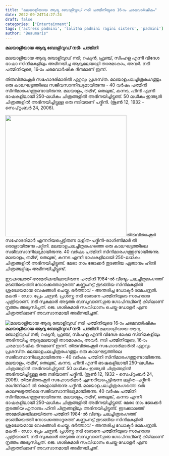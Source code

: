 ```yaml
---
title: "മലയാളിയായ ആദ്യ ബോളിവുഡ് നടി പത്മിനിയുടെ 16-ാം ചരമവാർഷികം"
date: 2022-09-24T14:27:24
draft: false
categories: ["Entertainment"]
tags: ['actress padmini', 'lalitha padmini ragini sisters', 'padmini']
author: "Beaumaris"
---
```


<strong>മലയാളിയായ ആദ്യ ബോളിവുഡ് നടി- പത്മിനി</strong>

മലയാളിയായ ആദ്യ ബോളിവുഡ് നടി; റഷ്യൻ, ഫ്രഞ്ച്, സിംഹള എന്നീ വിദേശ ഭാഷാ സിനിമകളിലും അഭിനയിച്ച ആദ്യമലയാളി താരമാകാം, അവർ. നടി പത്മിനിയുടെ, 16-ാം ചരമവാർഷിക ദിനമാണ് ഇന്ന്.

തിരുവിതാംകൂർ സഹോദരിമാരിൽ ഏറ്റവും പ്രശസ്‌ത. മലയാളചലച്ചിത്രരംഗത്തും ഒരു കാലഘട്ടത്തിലെ സജീവസാന്നിദ്ധ്യമായിരുന്നു - 40 വർഷം പത്മിനി സിനിമാരംഗത്തുണ്ടായിരുന്നു. മലയാളം, തമിഴ്, തെലുങ്ക്, കന്നട, ഹിന്ദി എന്നീ ഭാഷകളിലായി 250-ലധികം ചിത്രങ്ങളിൽ അഭിനയിച്ചിട്ടുണ്ട്. 50 ലധികം ഇന്ത്യൻ ചിത്രങ്ങളിൽ അഭിനയിച്ചിട്ടുള്ള ഒരു നടിയാണ് പദ്മിനി. (ജൂൺ 12, 1932 - സെപ്റ്റംബർ 24, 2006).

<img class="size-full wp-image-351964 aligncenter" src="https://cdn.boolokam.com/articles/2022/09/ccqq.jpg" alt="" width="384" height="384" />തിരുവിതാംകൂർ സഹോദരിമാർ എന്നറിയപ്പെട്ടിരുന്ന ലളിത-പദ്മിനി-രാഗിണിമാർ ൽ ഒരാളാ‍യിരുന്നു പദ്മിനി. മലയാളചലച്ചിത്രരംഗത്തെ ഒരു കാലഘട്ടത്തിലെ സജീവസാന്നിദ്ധ്യമായിരുന്നു. 40 വർഷം പത്മിനി സിനിമാരംഗത്തുണ്ടായിരുന്നു. മലയാളം, തമിഴ്, തെലുങ്ക്, കന്നട എന്നീ ഭാഷകളിലായി 250-ലധികം ചിത്രങ്ങളിൽ അഭിനയിച്ചിട്ടുണ്ട്. മേരാ നാം ജോക്കർ തുടങ്ങിയ ഏതാനും ഹിന്ദി ചിത്രങ്ങളിലും അഭിനയിച്ചിട്ടുണ്ട്.

ഇടക്കാലത്ത് അമേരിക്കയിലായിരുന്ന പത്മിനി 1984-ൽ വീണ്ടും ചലച്ചിത്രരംഗത്ത് മടങ്ങിയെത്തി നോക്കെത്താദൂരത്ത് കണ്ണുംനട്ട് തുടങ്ങിയ സിനിമകളിൽ ശ്രദ്ധേയമായ വേഷങ്ങൾ ചെയ്തു. ഭർത്താവ് - അന്തരിച്ച ഡോക്ടർ രാമചന്ദ്രൻ. മകൻ - ഡോ. പ്രേം ചന്ദ്രൻ. പ്രശസ്ത നടി ശോഭന പത്മിനിയുടെ സഹോദര പുത്രിയാണ്. നടി സുകുമാരി അടുത്ത ബന്ധുവാണ്.ഗുരു ഗോപിനഥിന്റെ കീഴിലാണ്‌ നൃത്തം അഭ്യസിച്ചത്. ജെ. ശശികുമാർ സംവിധാനം ചെയ്ത ഡോളർ എന്ന ചിത്രത്തിലാണ് അവസാനമായി അഭിനയിച്ചത്.


![മലയാളിയായ ആദ്യ ബോളിവുഡ് നടി പത്മിനിയുടെ 16-ാം ചരമവാർഷികം](https://cdn.boolokam.com/articles/2022/09/ccqq.jpg)**മലയാളിയായ ആദ്യ ബോളിവുഡ് നടി- പത്മിനി** മലയാളിയായ ആദ്യ ബോളിവുഡ് നടി; റഷ്യൻ, ഫ്രഞ്ച്, സിംഹള എന്നീ വിദേശ ഭാഷാ സിനിമകളിലും അഭിനയിച്ച ആദ്യമലയാളി താരമാകാം, അവർ. നടി പത്മിനിയുടെ, 16-ാം ചരമവാർഷിക ദിനമാണ് ഇന്ന്. തിരുവിതാംകൂർ സഹോദരിമാരിൽ ഏറ്റവും പ്രശസ്‌ത. മലയാളചലച്ചിത്രരംഗത്തും ഒരു കാലഘട്ടത്തിലെ സജീവസാന്നിദ്ധ്യമായിരുന്നു - 40 വർഷം പത്മിനി സിനിമാരംഗത്തുണ്ടായിരുന്നു. മലയാളം, തമിഴ്, തെലുങ്ക്, കന്നട, ഹിന്ദി എന്നീ ഭാഷകളിലായി 250-ലധികം ചിത്രങ്ങളിൽ അഭിനയിച്ചിട്ടുണ്ട്. 50 ലധികം ഇന്ത്യൻ ചിത്രങ്ങളിൽ അഭിനയിച്ചിട്ടുള്ള ഒരു നടിയാണ് പദ്മിനി. (ജൂൺ 12, 1932 - സെപ്റ്റംബർ 24, 2006). തിരുവിതാംകൂർ സഹോദരിമാർ എന്നറിയപ്പെട്ടിരുന്ന ലളിത-പദ്മിനി-രാഗിണിമാർ ൽ ഒരാളാ‍യിരുന്നു പദ്മിനി. മലയാളചലച്ചിത്രരംഗത്തെ ഒരു കാലഘട്ടത്തിലെ സജീവസാന്നിദ്ധ്യമായിരുന്നു. 40 വർഷം പത്മിനി സിനിമാരംഗത്തുണ്ടായിരുന്നു. മലയാളം, തമിഴ്, തെലുങ്ക്, കന്നട എന്നീ ഭാഷകളിലായി 250-ലധികം ചിത്രങ്ങളിൽ അഭിനയിച്ചിട്ടുണ്ട്. മേരാ നാം ജോക്കർ തുടങ്ങിയ ഏതാനും ഹിന്ദി ചിത്രങ്ങളിലും അഭിനയിച്ചിട്ടുണ്ട്. ഇടക്കാലത്ത് അമേരിക്കയിലായിരുന്ന പത്മിനി 1984-ൽ വീണ്ടും ചലച്ചിത്രരംഗത്ത് മടങ്ങിയെത്തി നോക്കെത്താദൂരത്ത് കണ്ണുംനട്ട് തുടങ്ങിയ സിനിമകളിൽ ശ്രദ്ധേയമായ വേഷങ്ങൾ ചെയ്തു. ഭർത്താവ് - അന്തരിച്ച ഡോക്ടർ രാമചന്ദ്രൻ. മകൻ - ഡോ. പ്രേം ചന്ദ്രൻ. പ്രശസ്ത നടി ശോഭന പത്മിനിയുടെ സഹോദര പുത്രിയാണ്. നടി സുകുമാരി അടുത്ത ബന്ധുവാണ്.ഗുരു ഗോപിനഥിന്റെ കീഴിലാണ്‌ നൃത്തം അഭ്യസിച്ചത്. ജെ. ശശികുമാർ സംവിധാനം ചെയ്ത ഡോളർ എന്ന ചിത്രത്തിലാണ് അവസാനമായി അഭിനയിച്ചത്.
